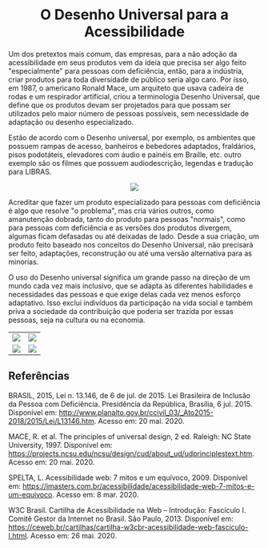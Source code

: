 <h1 align="center">O Desenho Universal para a Acessibilidade</h1>

Um dos pretextos mais comum, das empresas, para a não adoção da acessibilidade em seus produtos vem da ideia que precisa ser algo feito "especialmente" para pessoas com deficiência, então, para a indústria, criar produtos para toda diversidade de público seria algo caro. Por isso, em 1987, o americano Ronald Mace, um arquiteto que usava cadeira de rodas e um respirador artificial, criou a terminologia Desenho Universal, que define que os produtos devam ser projetados para que possam ser utilizados pelo maior número de pessoas possíveis, sem necessidade de adaptação ou desenho especializado.

Estão de acordo com o Desenho universal, por exemplo, os ambientes que possuem rampas de acesso, banheiros e bebedores adaptados, fraldários, pisos podotáteis, elevadores com áudio e painéis em Braille, etc. outro exemplo são os filmes que possuem audiodescrição, legendas e tradução para LIBRAS.

<p align="center">
  <img src="https://user-images.githubusercontent.com/27368585/108396156-4dbb9f80-71f5-11eb-9afc-0f35066ee900.png">
</p>

Acreditar que fazer um produto especializado para pessoas com deficiência é algo que resolve "o problema", mas cria vários outros, como amanutenção dobrada, tanto do produto para pessoas "normais", como para pessoas com deficiência e as versões dos produtos divergem, algumas ficam defasadas ou até deixadas de lado. Desde a sua criação, um produto feito baseado nos conceitos do Desenho Universal, não precisará ser feito, adaptações, reconstrução ou até uma versão alternativa para as minorias.

O uso do Desenho universal significa um grande passo na direção de um mundo cada vez mais inclusivo, que se adapta às diferentes habilidades e necessidades das pessoas e
que exige delas cada vez menos esforço adaptativo. Isso exclui indivíduos da participação na vida social e também priva a sociedade da contribuição que poderia ser trazida por essas pessoas, seja na cultura ou na economia.

<table>
  <tr>
    <td><img src="https://user-images.githubusercontent.com/27368585/108396875-1e596280-71f6-11eb-8710-debf587c402e.png"></td>
    <td><img src="https://user-images.githubusercontent.com/27368585/108396916-2a452480-71f6-11eb-8713-c538ab3b2dbc.png"></td>
  </tr>
  
  <tr>
    <td><img src="https://user-images.githubusercontent.com/27368585/108397589-e0107300-71f6-11eb-9e38-eddb55e8f884.png"></td>
    <td><img src="https://user-images.githubusercontent.com/27368585/108397057-56f93c00-71f6-11eb-8f53-1558c554ef49.png"></td>
  </tr>
</table>

## Referências

BRASIL, 2015, Lei n. 13.146, de 6 de jul. de 2015. Lei Brasileira de Inclusão da Pessoa com Deficiência. Presidência da República, Brasília, 6 jul. 2015. Disponível em:
<http://www.planalto.gov.br/ccivil_03/_Ato2015-2018/2015/Lei/L13146.htm>. Acesso em: 20 mai. 2020.

MACE, R. et al. The principles of universal design, 2 ed. Raleigh: NC State University, 1997. Disponível em: <https://projects.ncsu.edu/ncsu/design/cud/about_ud/udprinciplestext.htm>. Acesso em: 20 mai. 2020.

SPELTA, L. Acessibilidade web: 7 mitos e um equívoco, 2009. Disponível em: <https://imasters.com.br/acessibilidade/acessibilidade-web-7-mitos-e-um-equivoco>. Acesso em: 8 mar. 2020.

W3C Brasil. Cartilha de Acessibilidade na Web – Introdução: Fascículo I. Comitê Gestor da Internet no Brasil. São Paulo, 2013. Disponível em: <https://ceweb.br/cartilhas/cartilha-w3cbr-acessibilidade-web-fasciculo-I.html>. Acesso em: 26 mai. 2020.
